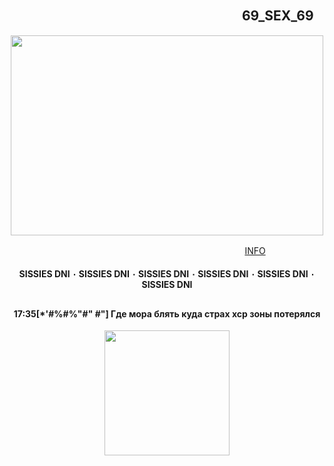 ## 　　　　　　　　　 　　　　　　　 　 69_SEX_69
<p align="center">
      <img width="500" height="320" src="https://sun9-64.userapi.com/impg/G3wLjUhfcI8afyB5OiiGqjflelH_aAPRJ0oiyQ/aauLefuusDA.jpg?size=736x552&quality=95&sign=6f6260858e413de4378d206592c0c248&type=album">
</p>

ㅤㅤㅤㅤㅤㅤ ㅤㅤㅤㅤㅤㅤㅤㅤㅤㅤㅤ ㅤㅤㅤㅤㅤㅤㅤ ㅤㅤㅤㅤ [INFO](https://t.me/morainfo) 
<h4 align="center"> SISSIES DNI ٠ SISSIES DNI ٠ SISSIES DNI ٠ SISSIES DNI ٠ SISSIES DNI ٠ SISSIES DNI 

## <h4 align="center"> 17:35[*'#%#%"#" #"] Где мора блять куда страх хср зоны потерялся

<p align="center">
      <img width="200" height="200" src="https://i.pinimg.com/736x/c3/41/65/c34165cd3808d957536f2e739522881b.jpg">
</p>
